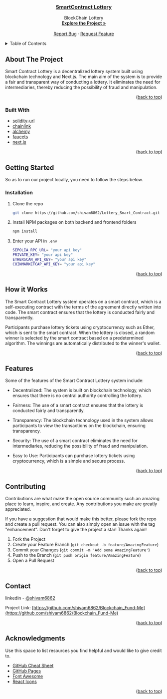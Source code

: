 <div align="center">
<h3> <u>SmartContract Lottery<br> </u></h3>

  <p align="center">
   BlockChain Lottery
    <br />
    <a href="https://github.com/shivam6862/Lottery_Smart_Contract"><strong>Explore the Project »</strong></a>
    <br />
    <br />
    <a href="https://github.com/shivam6862/Lottery_Smart_Contract/issues">Report Bug</a>
    ·
    <a href="https://github.com/shivam6862/Lottery_Smart_Contract/issues">Request Feature</a>
  </p>
</div>

<!-- TABLE OF CONTENTS -->
<details>
  <summary>Table of Contents</summary>
  <ol>
    <li>
      <a href="#about-the-project">About The Project</a>
      <ul>
        <li><a href="#built-with">Built With</a></li>
      </ul>
    </li>
    <li><a href="#usage">How it Works</a></li>
    <li><a href="#contributing">Contributing</a></li>
    <li><a href="#contact">Contact</a></li>
    <li><a href="#acknowledgments">Acknowledgments</a></li>
  </ol>
</details>

<!-- ABOUT THE PROJECT -->

## About The Project

Smart Contract Lottery is a decentralized lottery system built using blockchain technology and Next.js. The main aim of the system is to provide a fair and transparent way of conducting a lottery. It eliminates the need for intermediaries, thereby reducing the possibility of fraud and manipulation.

<p align="right">(<a href="#readme-top">back to top</a>)</p>

### Built With

- [solidity-url]
- [chainlink]
- [alchemy]
- [faucets]
- [next.js]

<p align="right">(<a href="#readme-top">back to top</a>)</p>

<!-- GETTING STARTED -->

## Getting Started

So as to run our project locally, you need to follow the steps below.

### Installation

1. Clone the repo
   ```sh
   git clone https://github.com/shivam6862/Lottery_Smart_Contract.git
   ```
2. Install NPM packages on both backend and frontend folders
   ```sh
   npm install
   ```
3. Enter your API in `.env`

   ```sh
   SEPOLIA_RPC_URL= "your api key"
   PRIVATE_KEY= "your api key"
   ETHERSCAN_API_KEY= "your api key"
   COINMARKETCAP_API_KEY= "your api key"
   ```

<p align="right">(<a href="#readme-top">back to top</a>)</p>

## How it Works

The Smart Contract Lottery system operates on a smart contract, which is a self-executing contract with the terms of the agreement directly written into code. The smart contract ensures that the lottery is conducted fairly and transparently.<br/>

Participants purchase lottery tickets using cryptocurrency such as Ether, which is sent to the smart contract. When the lottery is closed, a random winner is selected by the smart contract based on a predetermined algorithm. The winnings are automatically distributed to the winner's wallet. <br/>

<p align="right">(<a href="#readme-top">back to top</a>)</p>

## Features

Some of the features of the Smart Contract Lottery system include:

- Decentralized: The system is built on blockchain technology, which ensures that there is no central authority controlling the lottery.

- Fairness: The use of a smart contract ensures that the lottery is conducted fairly and transparently.

- Transparency: The blockchain technology used in the system allows participants to view the transactions on the blockchain, ensuring transparency.

- Security: The use of a smart contract eliminates the need for intermediaries, reducing the possibility of fraud and manipulation.

- Easy to Use: Participants can purchase lottery tickets using cryptocurrency, which is a simple and secure process.

<p align="right">(<a href="#readme-top">back to top</a>)</p>

<!-- CONTRIBUTING -->

## Contributing

Contributions are what make the open source community such an amazing place to learn, inspire, and create. Any contributions you make are greatly appreciated.

If you have a suggestion that would make this better, please fork the repo and create a pull request. You can also simply open an issue with the tag "enhancement".
Don't forget to give the project a star! Thanks again!

1. Fork the Project
2. Create your Feature Branch (`git checkout -b feature/AmazingFeature`)
3. Commit your Changes (`git commit -m 'Add some AmazingFeature'`)
4. Push to the Branch (`git push origin feature/AmazingFeature`)
5. Open a Pull Request

<p align="right">(<a href="#readme-top">back to top</a>)</p>

## Contact

linkedin - [@shivam6862](https://www.linkedin.com/in/shivam-kumar-14701b249/)

Project Link: [https://github.com/shivam6862/Blockchain_Fund-Me](https://github.com/shivam6862/Blockchain_Fund-Me)

<p align="right">(<a href="#readme-top">back to top</a>)</p>

## Acknowledgments

Use this space to list resources you find helpful and would like to give credit to.

- [GitHub Cheat Sheet](https://github.com/filecoin-project/community/discussions/585)
- [GitHub Pages](https://pages.github.com)
- [Font Awesome](https://fontawesome.com)
- [React Icons](https://react-icons.github.io/react-icons/search)

<p align="right">(<a href="#readme-top">back to top</a>)</p>

[next.js]: https://img.shields.io/badge/next.js-000000?style=for-the-badge&logo=nextdotjs&logoColor=white
[next-url]: https://nextjs.org/
[react.js]: https://img.shields.io/badge/React-20232A?style=for-the-badge&logo=react&logoColor=61DAFB
[react-url]: https://reactjs.org/
[solidity-url]: https://docs.soliditylang.org/en/v0.8.19/
[chainlink]: https://docs.chain.link/
[alchemy]: https://dashboard.alchemy.com/
[faucets]: https://faucets.chain.link/sepolia

